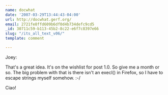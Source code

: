 ```yaml
---
name: docwhat
date: '2007-03-29T13:44:43-04:00'
url: http://docwhat.gerf.org/
email: 2721fe8ffd609b6df0d4b734defc9cd5
_id: 30711c59-b113-45b2-8c22-e6f7c8397e66
slug: "/its_all_text_v06/"
template: comment

---
```


Joey:

That's a great idea.  It's on the wishlist for post 1.0.  So give me a month or so.  The big problem with that is there isn't an execl() in Firefox, so I have to escape strings myself somehow. :-/

Ciao!
